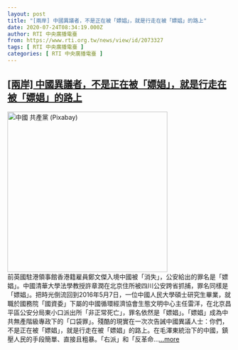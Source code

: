 ```yaml
---
layout: post
title: "[兩岸] 中國異議者，不是正在被「嫖娼」，就是行走在被「嫖娼」的路上"
date: 2020-07-24T08:34:19.000Z
author: RTI 中央廣播電臺
from: https://www.rti.org.tw/news/view/id/2073327
tags: [ RTI 中央廣播電臺 ]
categories: [ RTI 中央廣播電臺 ]
---
```

<!--1595579659000-->
[[兩岸] 中國異議者，不是正在被「嫖娼」，就是行走在被「嫖娼」的路上](https://www.rti.org.tw/news/view/id/2073327)
------

<div>
<img src="https://static.rti.org.tw/assets/thumbnails/2020/07/24/b80220d6651fbe765177cb040ba28b54.jpg" width="360" alt="中國 共產黨 (Pixabay)" title="中國 共產黨 (Pixabay)"><br>前英國駐港領事館香港籍雇員鄭文傑入境中國被「消失」，公安給出的罪名是「嫖娼」。中國清華大學法學教授許章潤在北京住所被四川公安跨省抓捕，罪名同樣是「嫖娼」。把時光倒流回到2016年5月7日，一位中國人民大學碩士研究生畢業，就職於國務院「國資委」下屬的中國循環經濟協會生態文明中心主任雷洋，在北京昌平區公安分局東小口派出所「非正常死亡」，罪名依然是「嫖娼」。「嫖娼」成為中共無產階級專政下的「口袋罪」。殘酷的現實在一次次告誡中國異議人士：你們，不是正在被「嫖娼」，就是行走在被「嫖娼」的路上。在毛澤東統治下的中國，鎮壓人民的手段簡單、直接且粗暴。「右派」和「反革命...<a target="_blank" href="https://www.rti.org.tw/news/view/id/2073327">...more</a>
</div>
